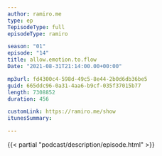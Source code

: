 ```yaml
---
author: ramiro.me
type: ep
TepisodeType: full
episodeType: ramiro

season: "01"
episode: "14"
title: allow.emotion.to.flow
Date: "2021-08-31T21:14:00.00+00:00"

mp3url: fd4300c4-598d-49c5-8e44-2b0d6db36be5
guid: 665ddc96-0a31-4aa6-b9cf-035f37015b77
length: 7308852
duration: 456

customLink: https://ramiro.me/show
itunesSummary:

---
```

{{< partial "podcast/description/episode.html" >}}
